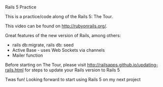 Rails 5 Practice

This is a practice/code along of the Rails 5: The Tour.

This video can be found on http://rubyonrails.org/.

Great features of the new version of Rails, among others:
* rails db:migrate, rails db: seed
* Active Base - uses Web Sockets via channels
* Mailer function

Before starting on The Tour, please visit http://railsapps.github.io/updating-rails.html for steps to update your Rails version to Rails 5

Twas fun! Looking forward to start using Rails 5 on my next project
